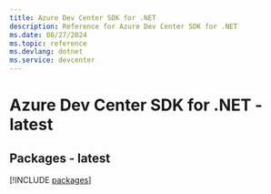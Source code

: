 ```yaml
---
title: Azure Dev Center SDK for .NET
description: Reference for Azure Dev Center SDK for .NET
ms.date: 08/27/2024
ms.topic: reference
ms.devlang: dotnet
ms.service: devcenter
---
```

# Azure Dev Center SDK for .NET - latest
## Packages - latest
[!INCLUDE [packages](dev-center-index.md)]